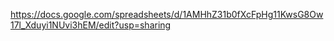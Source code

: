 https://docs.google.com/spreadsheets/d/1AMHhZ31b0fXcFpHg11KwsG8Ow17l_Xduyi1NUvi3hEM/edit?usp=sharing
